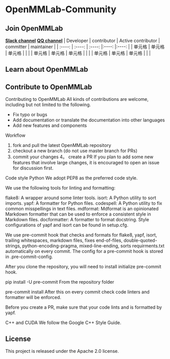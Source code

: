 # OpenMMLab-Community

## Join OpenMMLab
  **[Slack channel]([https://eff.org](https://join.slack.com/t/openmmlabworkspace/shared_invite/zt-199fxya29-YPFsLSWUcGvUrSfz1_s5Hw))**
  **[QQ channel]([https://eff.org](https://join.slack.com/t/openmmlabworkspace/shared_invite/zt-199fxya29-YPFsLSWUcGvUrSfz1_s5Hw))**
| Developer | contributor | Active contributor | committer | maintainer | 
| :----:    | :----:      | :----:             |:----:     |:----:      |
| 单元格     | 单元格       | 单元格              |           |            |
| 单元格     | 单元格       | 单元格              |           |            | 
| 单元格     | 单元格       | 单元格              |           |            |
## Learn about OpenMMLab


## Contribute to OpenMMLab
Contributing to OpenMMLab
All kinds of contributions are welcome, including but not limited to the following.

* Fix typo or bugs
* Add documentation or translate the documentation into other languages
* Add new features and components

Workflow
1. fork and pull the latest OpenMMLab repository
2. checkout a new branch (do not use master branch for PRs)
3. commit your changes
4。 create a PR
If you plan to add some new features that involve large changes, it is encouraged to open an issue for discussion first.

Code style
Python
We adopt PEP8 as the preferred code style.

We use the following tools for linting and formatting:

flake8: A wrapper around some linter tools.
isort: A Python utility to sort imports.
yapf: A formatter for Python files.
codespell: A Python utility to fix common misspellings in text files.
mdformat: Mdformat is an opinionated Markdown formatter that can be used to enforce a consistent style in Markdown files.
docformatter: A formatter to format docstring.
Style configurations of yapf and isort can be found in setup.cfg.

We use pre-commit hook that checks and formats for flake8, yapf, isort, trailing whitespaces, markdown files, fixes end-of-files, double-quoted-strings, python-encoding-pragma, mixed-line-ending, sorts requirments.txt automatically on every commit. The config for a pre-commit hook is stored in .pre-commit-config.

After you clone the repository, you will need to install initialize pre-commit hook.

pip install -U pre-commit
From the repository folder

pre-commit install
After this on every commit check code linters and formatter will be enforced.

Before you create a PR, make sure that your code lints and is formatted by yapf.

C++ and CUDA
We follow the Google C++ Style Guide.

## License
This project is released under the Apache 2.0 license.


